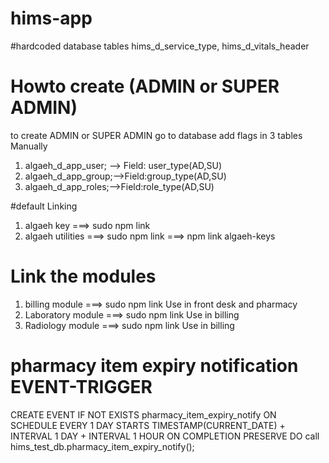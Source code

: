 # hims-app

#hardcoded database tables
hims_d_service_type,
hims_d_vitals_header

# Howto create (ADMIN or SUPER ADMIN)

to create ADMIN or SUPER ADMIN go to database
add flags in 3 tables Manually

1. algaeh_d_app_user; --> Field: user_type(AD,SU)
2. algaeh_d_app_group;-->Field:group_type(AD,SU)
3. algaeh_d_app_roles;-->Field:role_type(AD,SU)

#default Linking

1. algaeh key ===> sudo npm link
2. algaeh utilities ===> sudo npm link ===> npm link algaeh-keys

# Link the modules

1. billing module ===> sudo npm link Use in front desk and pharmacy
2. Laboratory module ===> sudo npm link Use in billing
3. Radiology module ===> sudo npm link Use in billing

# pharmacy item expiry notification EVENT-TRIGGER

CREATE EVENT IF NOT EXISTS pharmacy_item_expiry_notify
ON SCHEDULE EVERY 1 DAY
STARTS TIMESTAMP(CURRENT_DATE) + INTERVAL 1 DAY + INTERVAL 1 HOUR
ON COMPLETION PRESERVE
DO call hims_test_db.pharmacy_item_expiry_notify();
